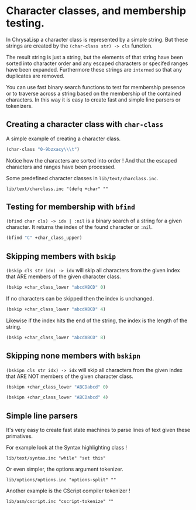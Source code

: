 # Character classes, and membership testing.

In ChrysaLisp a character class is represented by a simple string. But these
strings are created by the `(char-class str) -> cls` function.

The result string is just a string, but the elements of that string have been
sorted into character order and any escaped characters or specifed ranges have
been expanded. Furthermore these strings are `interned` so that any duplicates
are removed.

You can use fast binary search functions to test for membership presence or to
traverse across a string based on the membership of the contained characters.
In this way it is easy to create fast and simple line parsers or tokenizers.

## Creating a character class with `char-class`

A simple example of creating a character class.

```lisp
(char-class "0-9bzxacy\\\t")
```

Notice how the characters are sorted into order ! And that the escaped
characters and ranges have been processed.

Some predefined character classes in `lib/text/charclass.inc`.

```file
lib/text/charclass.inc "(defq +char" ""
```

## Testing for membership with `bfind`

`(bfind char cls) -> idx | :nil` is a binary search of a string for a given
character. It returns the index of the found character or `:nil`.

```lisp
(bfind "C" +char_class_upper)
```

## Skipping members with `bskip`

`(bskip cls str idx) -> idx` will skip all characters from the given index that
ARE members of the given character class.

```lisp
(bskip +char_class_lower "abcdABCD" 0)
```

If no characters can be skipped then the index is unchanged.

```lisp
(bskip +char_class_lower "abcdABCD" 4)
```

Likewise if the index hits the end of the string, the index is the length of
the string.

```lisp
(bskip +char_class_lower "abcdABCD" 8)
```

## Skipping none members with `bskipn`

`(bskipn cls str idx) -> idx` will skip all characters from the given index
that ARE NOT members of the given character class.

```lisp
(bskipn +char_class_lower "ABCDabcd" 0)
```

```lisp
(bskipn +char_class_lower "ABCDabcd" 4)
```

## Simple line parsers

It's very easy to create fast state machines to parse lines of text given these
primatives.

For example look at the Syntax highlighting class !

```file
lib/text/syntax.inc "while" "set this"
```

Or even simpler, the options argument tokenizer.

```file
lib/options/options.inc "options-split" ""
```

Another example is the CScript compiler tokenizer !

```file
lib/asm/cscript.inc "cscript-tokenize" ""
```
